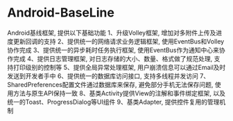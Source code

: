 Android-BaseLine
================

Android基线框架, 提供以下基础功能
1、升级Volley框架, 增加对多附件上传及进度更新回调的支持
2、提供统一的网络请求业务逻辑框架, 使用EventBus和Volley协作完成
3、提供统一的异步耗时任务执行框架, 使用EventBus作为通知中心来协作完成
4、提供日志管理框架, 对日志存储的大小、数量、格式做了规范处理, 支持打印级别的控制等
5、提供全局异常处理框架, 用户崩溃信息可以通过Email及时发送到开发者手中
6、提供统一的数据库访问接口, 支持多线程并发访问
7、SharedPreferences配置文件通过数据库来保存, 避免部分手机无法保存问题, 使用方法与原生API保持一致
8、基类Activity提供View的注解和事件绑定框架, 以及统一的Toast、ProgressDialog等UI组件
9、基类Adapter, 提供控件复用的管理机制
